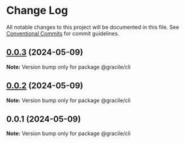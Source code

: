 # Change Log

All notable changes to this project will be documented in this file.
See [Conventional Commits](https://conventionalcommits.org) for commit guidelines.

## [0.0.3](https://github.com/gracile-web/gracile/compare/@gracile/cli@0.0.2...@gracile/cli@0.0.3) (2024-05-09)

**Note:** Version bump only for package @gracile/cli

## [0.0.2](https://github.com/gracile-web/gracile/compare/@gracile/cli@0.0.1...@gracile/cli@0.0.2) (2024-05-09)

**Note:** Version bump only for package @gracile/cli

## 0.0.1 (2024-05-09)

**Note:** Version bump only for package @gracile/cli

